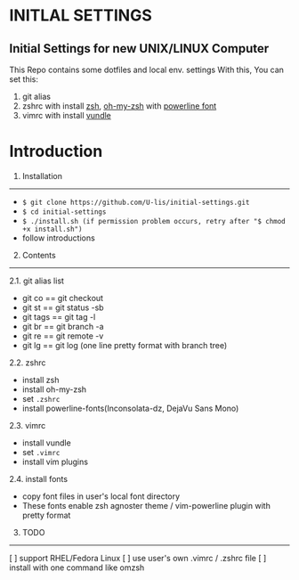INITLAL SETTINGS
==================
Initial Settings for new UNIX/LINUX Computer
--------------

This Repo contains some dotfiles and local env. settings
With this, You can set this:
 1. git alias
 2. zshrc with install [zsh](http://www.zsh.org/), [oh-my-zsh](https://github.com/robbyrussell/oh-my-zsh) with [powerline font](https://github.com/Lokaltog/powerline-fonts)
 3. vimrc with install [vundle](https://github.com/gmarik/Vundle.vim)




Introduction
===============

1. Installation
---------------
 - `$ git clone https://github.com/U-lis/initial-settings.git`
 - `$ cd initial-settings`
 - `$ ./install.sh (if permission problem occurs, retry after "$ chmod +x install.sh")`
 - follow introductions


2. Contents
-----------
2.1. git alias list
  * git co == git checkout
  * git st == git status -sb
  * git tags == git tag -l
  * git br == git branch -a
  * git re == git remote -v
  * git lg == git log (one line pretty format with branch tree)


2.2. zshrc
  * install zsh
  * install oh-my-zsh
  * set `.zshrc`
  * install powerline-fonts(Inconsolata-dz, DejaVu Sans Mono)


2.3. vimrc
  * install vundle
  * set `.vimrc`
  * install vim plugins


2.4. install fonts
  * copy font files in user's local font directory
  * These fonts enable zsh agnoster theme / vim-powerline plugin with pretty format


3. TODO
--------
[ ] support RHEL/Fedora Linux
[ ] use user's own .vimrc / .zshrc file
[ ] install with one command like omzsh

